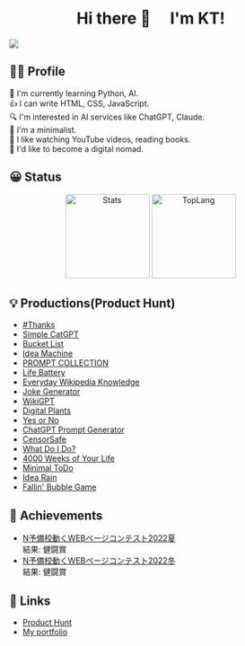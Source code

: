 <h1 align="center">
Hi there 👋　 I'm KT!
</h1>

![](https://komarev.com/ghpvc/?username=KosukeT-dev&color=blue)

## 👦🏻 Profile

🌱 I'm currently learning Python, AI. <br>
👍 I can write HTML, CSS, JavaScript. <br>
🔍 I'm interested in AI services like ChatGPT, Claude. <br>
👜 I'm a minimalist.<br>
🎥 I like watching YouTube videos, reading books.<br>
🧳 I'd like to become a digital nomad.

## 😀 Status
<p align="center" display="flex">
  <img alt="Stats" height="150px" src="https://github-readme-stats.vercel.app/api?username=KosukeT-dev"/>  
  <img alt="TopLang" height="150px" src="https://github-readme-stats.vercel.app/api/top-langs/?username=KosukeT-dev&layout=compact"/>
</p>

## 💡 Productions(Product Hunt)
* [#Thanks](https://www.producthunt.com/posts/thanks-3)
* [Simple CatGPT](https://www.producthunt.com/posts/simple-catgpt)
* [Bucket List](https://www.producthunt.com/posts/bucket-list)
* [Idea Machine](https://www.producthunt.com/posts/idea-machine)
* [PROMPT COLLECTION](https://www.producthunt.com/posts/prompt-collection)
* [Life Battery](https://www.producthunt.com/posts/life-battery)
* [Everyday Wikipedia Knowledge](https://www.producthunt.com/posts/everyday-wikipedia-knowledge)
* [Joke Generator](https://www.producthunt.com/posts/joke-generator)
* [WikiGPT](https://www.producthunt.com/posts/wikigpt)
* [Digital Plants](https://www.producthunt.com/posts/digital-plants)
* [Yes or No](https://www.producthunt.com/posts/yes-or-no-3) 
* [ChatGPT Prompt Generator](https://www.producthunt.com/posts/chatgpt-prompt-generator-2)
* [CensorSafe](https://www.producthunt.com/posts/censorsafe)
* [What Do I Do?](https://www.producthunt.com/posts/what-do-i-do)
* [4000 Weeks of Your Life](https://www.producthunt.com/posts/4000-weeks-of-your-life)
* [Minimal ToDo](https://www.producthunt.com/posts/minimal-todo)
* [Idea Rain](https://www.producthunt.com/posts/idea-rain)
* [Fallin' Bubble Game](https://www.producthunt.com/posts/fallin-bubble-game)

## 👣 Achievements
* [N予備校動くWEBページコンテスト2022夏](https://nyobi-contest2022.web.app/)<br>
 結果: 健闘賞<br>
* [N予備校動くWEBページコンテスト2022冬](https://n-contest.web.app/2022/winter/result/index.html)<br>
 結果: 健闘賞

## 🔗 Links
* [Product Hunt](https://www.producthunt.com/@kt_dev)
* [My portfolio](https://kosuke-t-portfolio.netlify.app/)
